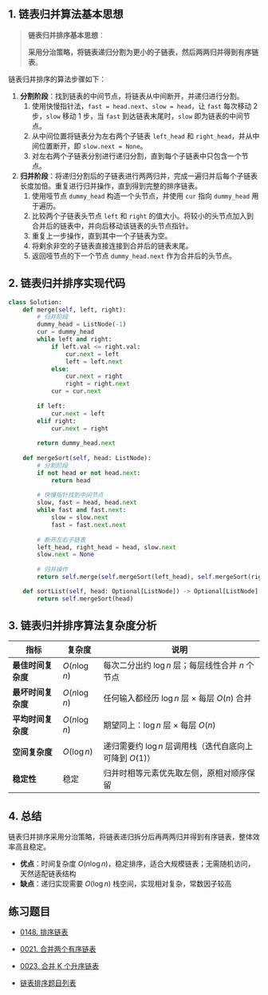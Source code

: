 ## 1. 链表归并算法基本思想

> **链表归并排序基本思想**：
> 
> **采用分治策略，将链表递归分割为更小的子链表，然后两两归并得到有序链表**。

链表归并排序的算法步骤如下：


1. **分割阶段**：找到链表的中间节点，将链表从中间断开，并递归进行分割。
    1. 使用快慢指针法，`fast = head.next`、`slow = head`，让 `fast` 每次移动 2 步，`slow` 移动 1 步，当 `fast` 到达链表末尾时，`slow` 即为链表的中间节点。
    2. 从中间位置将链表分为左右两个子链表 `left_head` 和 `right_head`，并从中间位置断开，即 `slow.next = None`。
    3. 对左右两个子链表分别进行递归分割，直到每个子链表中只包含一个节点。
2. **归并阶段**：将递归分割后的子链表进行两两归并，完成一遍归并后每个子链表长度加倍。重复进行归并操作，直到得到完整的排序链表。
    1. 使用哑节点 `dummy_head` 构造一个头节点，并使用 `cur` 指向 `dummy_head` 用于遍历。
    2. 比较两个子链表头节点 `left` 和 `right` 的值大小。将较小的头节点加入到合并后的链表中，并向后移动该链表的头节点指针。
    3. 重复上一步操作，直到其中一个子链表为空。
    4. 将剩余非空的子链表直接连接到合并后的链表末尾。
    5. 返回哑节点的下一个节点 `dummy_head.next` 作为合并后的头节点。

## 2. 链表归并排序实现代码

```python
class Solution:
    def merge(self, left, right):
        # 归并阶段
        dummy_head = ListNode(-1)
        cur = dummy_head
        while left and right:
            if left.val <= right.val:
                cur.next = left
                left = left.next
            else:
                cur.next = right
                right = right.next
            cur = cur.next
        
        if left:
            cur.next = left
        elif right:
            cur.next = right
            
        return dummy_head.next
        
    def mergeSort(self, head: ListNode):
        # 分割阶段
        if not head or not head.next:
            return head
        
        # 快慢指针找到中间节点
        slow, fast = head, head.next
        while fast and fast.next:
            slow = slow.next 
            fast = fast.next.next 
        
        # 断开左右子链表
        left_head, right_head = head, slow.next 
        slow.next = None
        
        # 归并操作
        return self.merge(self.mergeSort(left_head), self.mergeSort(right_head))

    def sortList(self, head: Optional[ListNode]) -> Optional[ListNode]:
        return self.mergeSort(head)
```

## 3. 链表归并排序算法复杂度分析

| 指标 | 复杂度 | 说明 |
|------|--------|------|
| **最佳时间复杂度** | $O(n \log n)$ | 每次二分出约 $\log n$ 层；每层线性合并 $n$ 个节点 |
| **最坏时间复杂度** | $O(n \log n)$ | 任何输入都经历 $\log n$ 层 × 每层 $O(n)$ 合并 |
| **平均时间复杂度** | $O(n \log n)$ | 期望同上：$\log n$ 层 × 每层 $O(n)$ |
| **空间复杂度** | $O(\log n)$ | 递归需要约 $\log n$ 层调用栈（迭代自底向上可降到 $O(1)$） |
| **稳定性** | 稳定 | 归并时相等元素优先取左侧，原相对顺序保留 |

## 4. 总结

链表归并排序采用分治策略，将链表递归拆分后再两两归并得到有序链表，整体效率高且稳定。

- **优点**：时间复杂度 $O(n\log n)$，稳定排序，适合大规模链表；无需随机访问，天然适配链表结构
- **缺点**：递归实现需要 $O(\log n)$ 栈空间，实现相对复杂，常数因子较高

## 练习题目

- [0148. 排序链表](https://github.com/ITCharge/AlgoNote/tree/main/docs/solutions/0100-0199/sort-list.md)
- [0021. 合并两个有序链表](https://github.com/ITCharge/AlgoNote/tree/main/docs/solutions/0001-0099/merge-two-sorted-lists.md)
- [0023. 合并 K 个升序链表](https://github.com/ITCharge/AlgoNote/tree/main/docs/solutions/0001-0099/merge-k-sorted-lists.md)

- [链表排序题目列表](https://github.com/ITCharge/AlgoNote/tree/main/docs/00_preface/00_06_categories_list.md#%E9%93%BE%E8%A1%A8%E6%8E%92%E5%BA%8F%E9%A2%98%E7%9B%AE)
